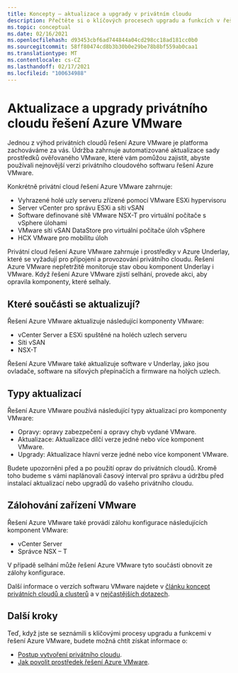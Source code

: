 ```yaml
---
title: Koncepty – aktualizace a upgrady v privátním cloudu
description: Přečtěte si o klíčových procesech upgradu a funkcích v řešení Azure VMware.
ms.topic: conceptual
ms.date: 02/16/2021
ms.openlocfilehash: d93453cbf6ad744844a04cd298cc18ad181cc0b0
ms.sourcegitcommit: 58ff80474cd8b3b30b0e29be78b8bf559ab0caa1
ms.translationtype: MT
ms.contentlocale: cs-CZ
ms.lasthandoff: 02/17/2021
ms.locfileid: "100634988"
---
```

# <a name="azure-vmware-solution-private-cloud-updates-and-upgrades"></a>Aktualizace a upgrady privátního cloudu řešení Azure VMware

Jednou z výhod privátních cloudů řešení Azure VMware je platforma zachováváme za vás. Údržba zahrnuje automatizované aktualizace sady prostředků ověřovaného VMware, které vám pomůžou zajistit, abyste používali nejnovější verzi privátního cloudového softwaru řešení Azure VMware.

Konkrétně privátní cloud řešení Azure VMware zahrnuje:

- Vyhrazené holé uzly serveru zřízené pomocí VMware ESXi hypervisoru 
- Server vCenter pro správu ESXi a síti vSAN 
- Software definované sítě VMware NSX-T pro virtuální počítače s vSphere úlohami  
- VMware síti vSAN DataStore pro virtuální počítače úloh vSphere  
- HCX VMware pro mobilitu úloh  

Privátní cloud řešení Azure VMware zahrnuje i prostředky v Azure Underlay, které se vyžadují pro připojení a provozování privátního cloudu. Řešení Azure VMware nepřetržitě monitoruje stav obou komponent Underlay i VMware. Když řešení Azure VMware zjistí selhání, provede akci, aby opravila komponenty, které selhaly. 

## <a name="what-components-get-updated"></a>Které součásti se aktualizují?   

Řešení Azure VMware aktualizuje následující komponenty VMware: 

- vCenter Server a ESXi spuštěné na holéch uzlech serveru 
- Síti vSAN 
- NSX-T 

Řešení Azure VMware také aktualizuje software v Underlay, jako jsou ovladače, software na síťových přepínačích a firmware na holých uzlech. 

## <a name="types-of-updates"></a>Typy aktualizací

Řešení Azure VMware používá následující typy aktualizací pro komponenty VMware:

- Opravy: opravy zabezpečení a opravy chyb vydané VMware. 
- Aktualizace: Aktualizace dílčí verze jedné nebo více komponent VMware. 
- Upgrady: Aktualizace hlavní verze jedné nebo více komponent VMware.

Budete upozorněni před a po použití oprav do privátních cloudů. Kromě toho budeme s vámi naplánovali časový interval pro správu a údržbu před instalací aktualizací nebo upgradů do vašeho privátního cloudu. 

## <a name="vmware-appliance-backup"></a>Zálohování zařízení VMware 

Řešení Azure VMware také provádí zálohu konfigurace následujících komponent VMware:

- vCenter Server 
- Správce NSX – T 

V případě selhání může řešení Azure VMware tyto součásti obnovit ze zálohy konfigurace. 

Další informace o verzích softwaru VMware najdete v [článku koncept privátních cloudů a clusterů](concepts-private-clouds-clusters.md) a v [nejčastějších dotazech](faq.yml).

## <a name="next-steps"></a>Další kroky

Teď, když jste se seznámili s klíčovými procesy upgradu a funkcemi v řešení Azure VMware, budete možná chtít získat informace o:

- [Postup vytvoření privátního cloudu](tutorial-create-private-cloud.md).
- [Jak povolit prostředek řešení Azure VMware](enable-azure-vmware-solution.md).

<!-- LINKS - external -->

<!-- LINKS - internal -->
